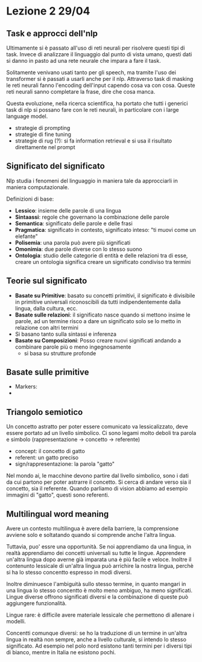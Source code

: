 # Lezione 2 29/04

## Task e approcci dell'nlp

Ultimamente si è passato all'uso di reti neurali per risolvere questi tipi di task.
Invece di analizzare il linguaggio dal punto di vista umano, questi dati si danno in pasto ad una rete neurale che impara a fare il task.

Solitamente venivano usati tanto per gli speech, ma tramite l'uso dei transformer si è passati a usarli anche per il nlp.
Attraverso task di masking le reti neurali fanno l'encoding dell'input capendo cosa va con cosa. Queste reti neurali sanno completare la frase, dire che cosa manca.

Questa evoluzione, nella ricerca scientifica, ha portato che tutti i generici task di nlp si possano fare con le reti neurali, in particolare con i large language model.

- strategie di prompting
- strategie di fine tuning
- strategie di rug (?): si fa information retrieval e si usa il risultato direttamente nel prompt

## Significato del significato

Nlp studia i fenomeni del linguaggio in maniera tale da approcciarli in maniera computazionale.

Definizioni di base:

- **Lessico**: insieme delle parole di una lingua
- **Sintaassi**: regole che governano la combinazione delle parole
- **Semantica**: significato delle parole e delle frasi
- **Pragmatica**: significato in contesto, significato inteso: "ti muovi come un elefante"
- **Polisemia**: una parola può avere più significati
- **Omonimia**: due parole diverse con lo stesso suono
- **Ontologia**: studio delle categorie di entità e delle relazioni tra di esse, creare un ontologia significa creare un significato condiviso tra termini

## Teorie sul significato

- **Basate su Primitive**: basato su concetti primitivi, il significato è divisibile in primitive universali riconoscibili da tutti indipendentemente dalla lingua, dalla cultura, ecc.
- **Basate sulle relazioni**: il significato nasce quando si mettono insime le parole, ad un termine risco a dare un significato solo se lo metto in relazione con altri termini
- Si basano tanto sulla sintassi e inferenza
- **Basate su Composizioni**: Posso creare nuovi significati andando a combinare parole più o meno ingegnosamente
  - si basa su strutture profonde

## Basate sulle primitive

- Markers:
-

## Triangolo semiotico

Un concetto astratto per poter essere comunicato va lessicalizzato, deve essere portato ad un livello simbolico. Ci sono legami molto deboli tra parola e simbolo (rappresentazione -> concetto -> referente)

- concept: il concetto di gatto
- referent: un gatto preciso
- sign/rappresentazione: la parola "gatto"

Nel mondo ai, le macchine devono partire dal livello simbolico, sono i dati da cui partono per poter astrarre il concetto.
Si cerca di andare verso sia il concetto, sia il referente. Quando parliamo di vision abbiamo ad esempio immagini di "gatto", questi sono referenti.

## Multilingual word meaning

Avere un contesto multilingua è avere della barriere, la comprensione avviene solo e soltatando quando si comprende anche l'altra lingua.

Tuttavia, puo' essre una opportunità. Se noi apprendiamo da una lingua, in realtà apprendiamo dei concetti universali su tutte le lingue. Apprendere un'altra lingua dopo averne già imparata una è più facile e veloce. Inoltre il contenunto lessicale di un'altra lingua può arrichire la nostra lingua, perchè si ha lo stesso concentto espresso in modi diversi.

Inoltre diminuesce l'ambiguità sullo stesso termine, in quanto mangari in una lingua lo stesso concentto è molto meno ambiguo, ha meno significati.
Lingue diverse offrono significati diversi e la combinazione di queste può aggiungere funzionalità.

Lingue rare: è difficile avere materiale lessicale che permettono di allenare i modelli.

Concentti comunque diversi: se ho la traduzione di un termine in un'altra lingua in realtà non sempre, anche a livello culturale, si intendo lo stesso significato. Ad esempio nel polo nord esistono tanti termini per i diversi tipi di bianco, mentre in Italia ne esistono pochi.
